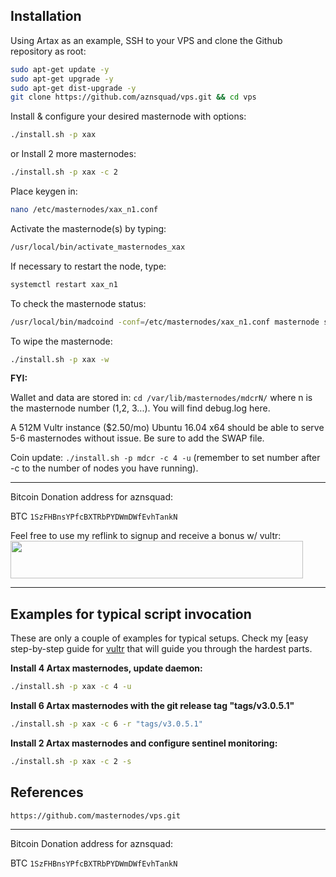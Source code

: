 ## Installation

Using Artax as an example, SSH to your VPS and clone the Github repository as root:

```bash
sudo apt-get update -y
sudo apt-get upgrade -y
sudo apt-get dist-upgrade -y
git clone https://github.com/aznsquad/vps.git && cd vps
```

Install & configure your desired masternode with options:

```bash
./install.sh -p xax
```

or Install 2 more masternodes:
```bash
./install.sh -p xax -c 2
```

Place keygen in:
```bash
nano /etc/masternodes/xax_n1.conf
```

Activate the masternode(s) by typing:
```bash
/usr/local/bin/activate_masternodes_xax
```

If necessary to restart the node, type:
```bash
systemctl restart xax_n1
```

To check the masternode status:
```bash
/usr/local/bin/madcoind -conf=/etc/masternodes/xax_n1.conf masternode status
```

To wipe the masternode:
```bash
./install.sh -p xax -w
```

**FYI:**

Wallet and data are stored in:
```cd /var/lib/masternodes/mdcrN/```
where n is the masternode number (1,2, 3...). You will find debug.log here.

A 512M Vultr instance ($2.50/mo) Ubuntu 16.04 x64 should be able to serve 5-6 masternodes without issue. Be sure to add the SWAP file.

Coin update:
```./install.sh -p mdcr -c 4 -u``` (remember to set number after -c to the number of nodes you have running).

---

Bitcoin Donation address for aznsquad:

BTC ```1SzFHBnsYPfcBXTRbPYDWmDWfEvhTankN```


Feel free to use my reflink to signup and receive a bonus w/ vultr:
<a href="https://www.vultr.com/?ref=7282775"><img src="https://www.vultr.com/media/banner_2.png" width="468" height="60"></a>

---

## Examples for typical script invocation

These are only a couple of examples for typical setups. Check my [easy step-by-step guide for [vultr](/docs/masternode_vps.md) that will guide you through the hardest parts.


**Install 4 Artax masternodes, update daemon:**

```bash
./install.sh -p xax -c 4 -u
```

**Install 6 Artax masternodes with the git release tag "tags/v3.0.5.1"**

```bash
./install.sh -p xax -c 6 -r "tags/v3.0.5.1"
```

**Install 2 Artax masternodes and configure sentinel monitoring:**

```bash
./install.sh -p xax -c 2 -s
```

## References

```https://github.com/masternodes/vps.git```

---

Bitcoin Donation address for aznsquad:

BTC ```1SzFHBnsYPfcBXTRbPYDWmDWfEvhTankN```
